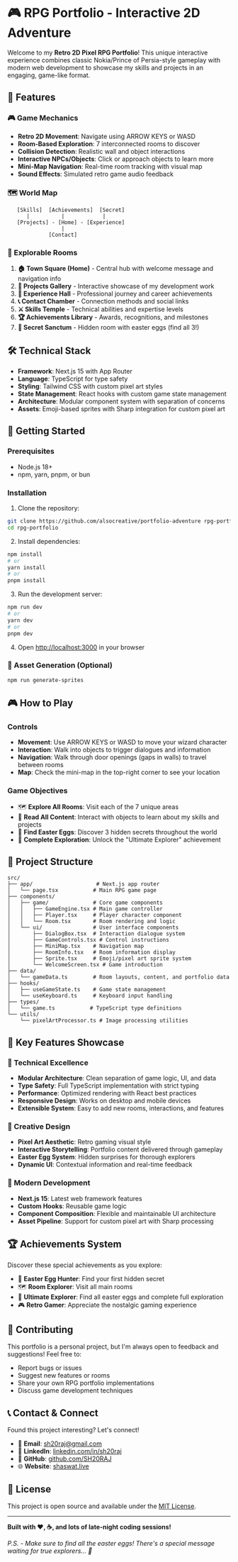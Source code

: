 # 🎮 RPG Portfolio - Interactive 2D Adventure

Welcome to my **Retro 2D Pixel RPG Portfolio**! This unique interactive experience combines classic Nokia/Prince of Persia-style gameplay with modern web development to showcase my skills and projects in an engaging, game-like format.

## 🌟 Features

### 🎮 Game Mechanics
- **Retro 2D Movement**: Navigate using ARROW KEYS or WASD
- **Room-Based Exploration**: 7 interconnected rooms to discover
- **Collision Detection**: Realistic wall and object interactions
- **Interactive NPCs/Objects**: Click or approach objects to learn more
- **Mini-Map Navigation**: Real-time room tracking with visual map
- **Sound Effects**: Simulated retro game audio feedback

### 🗺️ World Map
```
   [Skills]  [Achievements]  [Secret]
      |          |            |
   [Projects] - [Home] - [Experience]
                 |
             [Contact]
```

### 🏰 Explorable Rooms

1. **🏠 Town Square (Home)** - Central hub with welcome message and navigation info
2. **🚀 Projects Gallery** - Interactive showcase of my development work
3. **💼 Experience Hall** - Professional journey and career achievements  
4. **📞 Contact Chamber** - Connection methods and social links
5. **⚔️ Skills Temple** - Technical abilities and expertise levels
6. **🏆 Achievements Library** - Awards, recognitions, and milestones
7. **🌟 Secret Sanctum** - Hidden room with easter eggs (find all 3!)

## 🛠️ Technical Stack

- **Framework**: Next.js 15 with App Router
- **Language**: TypeScript for type safety
- **Styling**: Tailwind CSS with custom pixel art styles
- **State Management**: React hooks with custom game state management
- **Architecture**: Modular component system with separation of concerns
- **Assets**: Emoji-based sprites with Sharp integration for custom pixel art

## 🚀 Getting Started

### Prerequisites
- Node.js 18+ 
- npm, yarn, pnpm, or bun

### Installation

1. Clone the repository:
```bash
git clone https://github.com/alsocreative/portfolio-adventure rpg-portfolio
cd rpg-portfolio
```

2. Install dependencies:
```bash
npm install
# or
yarn install
# or
pnpm install
```

3. Run the development server:
```bash
npm run dev
# or
yarn dev
# or
pnpm dev
```

4. Open [http://localhost:3000](http://localhost:3000) in your browser

### 🎨 Asset Generation (Optional)
```bash
npm run generate-sprites
```

## 🎮 How to Play

### Controls
- **Movement**: Use ARROW KEYS or WASD to move your wizard character
- **Interaction**: Walk into objects to trigger dialogues and information
- **Navigation**: Walk through door openings (gaps in walls) to travel between rooms
- **Map**: Check the mini-map in the top-right corner to see your location

### Game Objectives
- 🗺️ **Explore All Rooms**: Visit each of the 7 unique areas
- 💬 **Read All Content**: Interact with objects to learn about my skills and projects
- 🥚 **Find Easter Eggs**: Discover 3 hidden secrets throughout the world
- 🎯 **Complete Exploration**: Unlock the "Ultimate Explorer" achievement

## 📁 Project Structure

```
src/
├── app/                    # Next.js app router
│   └── page.tsx           # Main RPG game page
├── components/
│   ├── game/              # Core game components
│   │   ├── GameEngine.tsx # Main game controller
│   │   ├── Player.tsx     # Player character component
│   │   └── Room.tsx       # Room rendering and logic
│   └── ui/                # User interface components
│       ├── DialogBox.tsx  # Interaction dialogue system
│       ├── GameControls.tsx # Control instructions
│       ├── MiniMap.tsx    # Navigation map
│       ├── RoomInfo.tsx   # Room information display
│       ├── Sprite.tsx     # Emoji/pixel art sprite system
│       └── WelcomeScreen.tsx # Game introduction
├── data/
│   └── gameData.ts        # Room layouts, content, and portfolio data
├── hooks/
│   ├── useGameState.ts    # Game state management
│   └── useKeyboard.ts     # Keyboard input handling
├── types/
│   └── game.ts           # TypeScript type definitions
└── utils/
    └── pixelArtProcessor.ts # Image processing utilities
```

## 🎯 Key Features Showcase

### 🔧 Technical Excellence
- **Modular Architecture**: Clean separation of game logic, UI, and data
- **Type Safety**: Full TypeScript implementation with strict typing
- **Performance**: Optimized rendering with React best practices
- **Responsive Design**: Works on desktop and mobile devices
- **Extensible System**: Easy to add new rooms, interactions, and features

### 🎨 Creative Design
- **Pixel Art Aesthetic**: Retro gaming visual style
- **Interactive Storytelling**: Portfolio content delivered through gameplay
- **Easter Egg System**: Hidden surprises for thorough explorers
- **Dynamic UI**: Contextual information and real-time feedback

### 🚀 Modern Development
- **Next.js 15**: Latest web framework features
- **Custom Hooks**: Reusable game logic
- **Component Composition**: Flexible and maintainable UI architecture
- **Asset Pipeline**: Support for custom pixel art with Sharp processing

## 🏆 Achievements System

Discover these special achievements as you explore:

- 🥚 **Easter Egg Hunter**: Find your first hidden secret
- 🗺️ **Room Explorer**: Visit all main rooms  
- 🌟 **Ultimate Explorer**: Find all easter eggs and complete full exploration
- 🎮 **Retro Gamer**: Appreciate the nostalgic gaming experience

## 🤝 Contributing

This portfolio is a personal project, but I'm always open to feedback and suggestions! Feel free to:

- Report bugs or issues
- Suggest new features or rooms
- Share your own RPG portfolio implementations
- Discuss game development techniques

## 📞 Contact & Connect

Found this project interesting? Let's connect!

- 📧 **Email**: sh20raj@gmail.com
- 💼 **LinkedIn**: [linkedin.com/in/sh20raj](https://linkedin.com/in/sh20raj)
- 🐙 **GitHub**: [github.com/SH20RAJ](https://github.com/SH20RAJ)  
- 🌐 **Website**: [shaswat.live](https://shaswat.live)

## 📝 License

This project is open source and available under the [MIT License](LICENSE).

---

**Built with ❤️, ☕, and lots of late-night coding sessions!**

*P.S. - Make sure to find all the easter eggs! There's a special message waiting for true explorers... 🎉*
